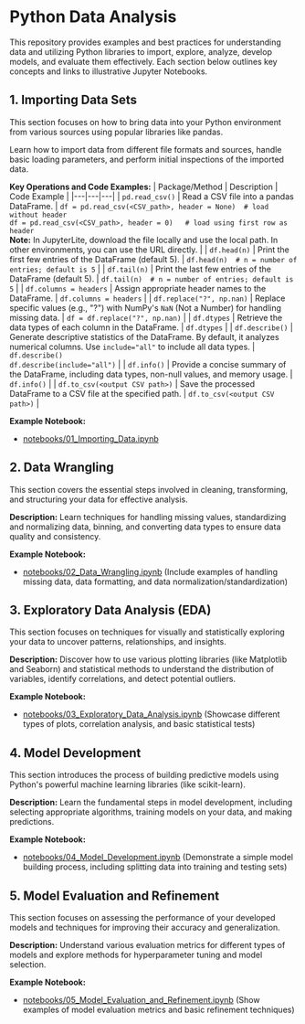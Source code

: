 # Python Data Analysis
This repository provides examples and best practices for understanding data and utilizing Python libraries to import, explore, analyze, develop models, and evaluate them effectively. Each section below outlines key concepts and links to illustrative Jupyter Notebooks.

## 1. Importing Data Sets

This section focuses on how to bring data into your Python environment from various sources using popular libraries like pandas.

Learn how to import data from different file formats and sources, handle basic loading parameters, and perform initial inspections of the imported data.

**Key Operations and Code Examples:**
| Package/Method | Description | Code Example |
|---|---|---|
| `pd.read_csv()` | Read a CSV file into a pandas DataFrame. | `df = pd.read_csv(<CSV_path>, header = None)  # load without header` <br> `df = pd.read_csv(<CSV_path>, header = 0)   # load using first row as header` <br> **Note:** In JupyterLite, download the file locally and use the local path. In other environments, you can use the URL directly. |
| `df.head(n)` | Print the first few entries of the DataFrame (default 5). | `df.head(n)  # n = number of entries; default is 5` |
| `df.tail(n)` | Print the last few entries of the DataFrame (default 5). | `df.tail(n)  # n = number of entries; default is 5` |
| `df.columns = headers` | Assign appropriate header names to the DataFrame. | `df.columns = headers` |
| `df.replace("?", np.nan)` | Replace specific values (e.g., "?") with NumPy's `NaN` (Not a Number) for handling missing data. | `df = df.replace("?", np.nan)` |
| `df.dtypes` | Retrieve the data types of each column in the DataFrame. | `df.dtypes` |
| `df.describe()` | Generate descriptive statistics of the DataFrame. By default, it analyzes numerical columns. Use `include="all"` to include all data types. | `df.describe()` <br> `df.describe(include="all")` |
| `df.info()` | Provide a concise summary of the DataFrame, including data types, non-null values, and memory usage. | `df.info()` |
| `df.to_csv(<output CSV path>)` | Save the processed DataFrame to a CSV file at the specified path. | `df.to_csv(<output CSV path>)` |

**Example Notebook:**

* [notebooks/01_Importing_Data.ipynb](notebooks/01_Importing_Data.ipynb)

## 2. Data Wrangling

This section covers the essential steps involved in cleaning, transforming, and structuring your data for effective analysis.

**Description:** Learn techniques for handling missing values, standardizing and normalizing data, binning, and converting data types to ensure data quality and consistency.

**Example Notebook:**

* [notebooks/02_Data_Wrangling.ipynb](notebooks/02_Data_Wrangling.ipynb) (Include examples of handling missing data, data formatting, and data normalization/standardization)

## 3. Exploratory Data Analysis (EDA)

This section focuses on techniques for visually and statistically exploring your data to uncover patterns, relationships, and insights.

**Description:** Discover how to use various plotting libraries (like Matplotlib and Seaborn) and statistical methods to understand the distribution of variables, identify correlations, and detect potential outliers.

**Example Notebook:**

* [notebooks/03_Exploratory_Data_Analysis.ipynb](notebooks/03_Exploratory_Data_Analysis.ipynb) (Showcase different types of plots, correlation analysis, and basic statistical tests)

## 4. Model Development

This section introduces the process of building predictive models using Python's powerful machine learning libraries (like scikit-learn).

**Description:** Learn the fundamental steps in model development, including selecting appropriate algorithms, training models on your data, and making predictions.

**Example Notebook:**

* [notebooks/04_Model_Development.ipynb](notebooks/04_Model_Development.ipynb) (Demonstrate a simple model building process, including splitting data into training and testing sets)

## 5. Model Evaluation and Refinement

This section focuses on assessing the performance of your developed models and techniques for improving their accuracy and generalization.

**Description:** Understand various evaluation metrics for different types of models and explore methods for hyperparameter tuning and model selection.

**Example Notebook:**

* [notebooks/05_Model_Evaluation_and_Refinement.ipynb](notebooks/05_Model_Evaluation_and_Refinement.ipynb) (Show examples of model evaluation metrics and basic refinement techniques)
